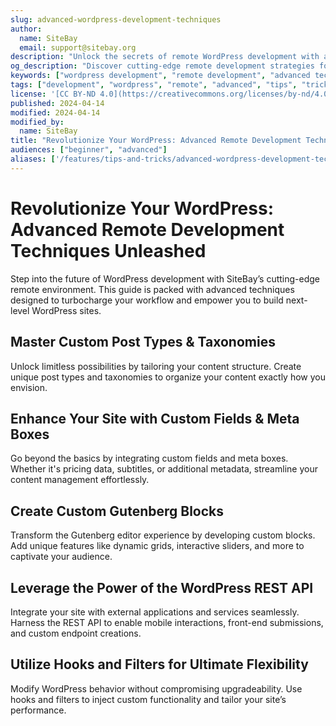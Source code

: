 ```yaml
---  
slug: advanced-wordpress-development-techniques  
author:  
  name: SiteBay  
  email: support@sitebay.org  
description: "Unlock the secrets of remote WordPress development with advanced techniques on SiteBay. Transform your workflow and build feature-rich, dynamic sites with ease."  
og_description: "Discover cutting-edge remote development strategies for WordPress on SiteBay. Elevate your coding skills with advanced customizations and seamless integrations."  
keywords: ["wordpress development", "remote development", "advanced techniques", "SiteBay", "custom post types", "Gutenberg blocks", "REST API", "hooks"]  
tags: ["development", "wordpress", "remote", "advanced", "tips", "tricks"]  
license: '[CC BY-ND 4.0](https://creativecommons.org/licenses/by-nd/4.0)'  
published: 2024-04-14  
modified: 2024-04-14  
modified_by:  
  name: SiteBay  
title: "Revolutionize Your WordPress: Advanced Remote Development Techniques Unleashed"  
audiences: ["beginner", "advanced"]  
aliases: ['/features/tips-and-tricks/advanced-wordpress-development-techniques','/development/advanced-wordpress-development-techniques']  
---  
```


# Revolutionize Your WordPress: Advanced Remote Development Techniques Unleashed

Step into the future of WordPress development with SiteBay’s cutting-edge remote environment. This guide is packed with advanced techniques designed to turbocharge your workflow and empower you to build next-level WordPress sites.

## Master Custom Post Types & Taxonomies
Unlock limitless possibilities by tailoring your content structure. Create unique post types and taxonomies to organize your content exactly how you envision.

## Enhance Your Site with Custom Fields & Meta Boxes
Go beyond the basics by integrating custom fields and meta boxes. Whether it's pricing data, subtitles, or additional metadata, streamline your content management effortlessly.

## Create Custom Gutenberg Blocks
Transform the Gutenberg editor experience by developing custom blocks. Add unique features like dynamic grids, interactive sliders, and more to captivate your audience.

## Leverage the Power of the WordPress REST API
Integrate your site with external applications and services seamlessly. Harness the REST API to enable mobile interactions, front-end submissions, and custom endpoint creations.

## Utilize Hooks and Filters for Ultimate Flexibility
Modify WordPress behavior without compromising upgradeability. Use hooks and filters to inject custom functionality and tailor your site’s performance.
